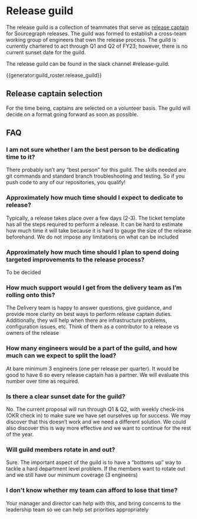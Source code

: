 # Release guild

The release guild is a collection of teammates that serve as [release captain](index.md#release-captain) for Sourcegraph releases. The guild
was formed to establish a cross-team working group of engineers that own the release process. The guild is currently
chartered to act through Q1 and Q2 of FY23; however, there is no current sunset date for the guild.

The release guild can be found in the slack channel #release-guild.

{{generator:guild_roster.release_guild}}

## Release captain selection

For the time being, captains are selected on a volunteer basis. The guild will decide on a format going forward as soon as possible.

## FAQ

### I am not sure whether I am the best person to be dedicating time to it?

There probably isn’t any “best person” for this guild. The skills needed are git commands and standard branch troubleshooting and testing. So if you push code to any of our repositories, you qualify!

### Approximately how much time should I expect to dedicate to release?

Typically, a release takes place over a few days (2-3). The ticket template has all the steps required to perform a release. It can be hard to estimate how much time it will take because it is hard to gauge the size of the release beforehand. We do not impose any limitations on what can be included

### Approximately how much time should I plan to spend doing targeted improvements to the release process?

To be decided

### How much support would I get from the delivery team as I’m rolling onto this?

The Delivery team is happy to answer questions, give guidance, and provide more clarity on best ways to perform release captain duties. Additionally, they will help when there are infrastructure problems, configuration issues, etc. Think of them as a contributor to a release vs owners of the release

### How many engineers would be a part of the guild, and how much can we expect to split the load?

At bare minimum 3 engineers (one per release per quarter). It would be good to have 6 so every release captain has a partner. We will evaluate this number over time as required.

### Is there a clear sunset date for the guild?

No. The current proposal will run through Q1 & Q2, with weekly check-ins (OKR check in) to make sure we have set ourselves up for success. We may discover that this doesn’t work and we need a different solution. We could also discover this is way more effective and we want to continue for the rest of the year.

### Will guild members rotate in and out?

Sure. The important aspect of the guild is to have a “bottoms up” way to tackle a hard department level problem. If the members want to rotate out and we still have our minimum coverage (3 engineers)

### I don't know whether my team can afford to lose that time?

Your manager and director can help with this, and bring concerns to the leadership team so we can help set priorities appropriately
